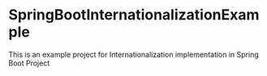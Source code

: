 # SpringBootInternationalizationExample
This is an example project for Internationalization implementation in Spring Boot Project
